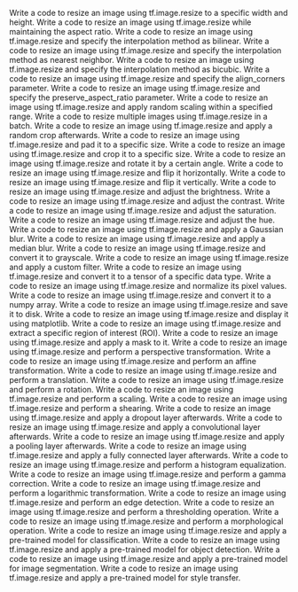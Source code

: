 Write a code to resize an image using tf.image.resize to a specific width and height.
Write a code to resize an image using tf.image.resize while maintaining the aspect ratio.
Write a code to resize an image using tf.image.resize and specify the interpolation method as bilinear.
Write a code to resize an image using tf.image.resize and specify the interpolation method as nearest neighbor.
Write a code to resize an image using tf.image.resize and specify the interpolation method as bicubic.
Write a code to resize an image using tf.image.resize and specify the align_corners parameter.
Write a code to resize an image using tf.image.resize and specify the preserve_aspect_ratio parameter.
Write a code to resize an image using tf.image.resize and apply random scaling within a specified range.
Write a code to resize multiple images using tf.image.resize in a batch.
Write a code to resize an image using tf.image.resize and apply a random crop afterwards.
Write a code to resize an image using tf.image.resize and pad it to a specific size.
Write a code to resize an image using tf.image.resize and crop it to a specific size.
Write a code to resize an image using tf.image.resize and rotate it by a certain angle.
Write a code to resize an image using tf.image.resize and flip it horizontally.
Write a code to resize an image using tf.image.resize and flip it vertically.
Write a code to resize an image using tf.image.resize and adjust the brightness.
Write a code to resize an image using tf.image.resize and adjust the contrast.
Write a code to resize an image using tf.image.resize and adjust the saturation.
Write a code to resize an image using tf.image.resize and adjust the hue.
Write a code to resize an image using tf.image.resize and apply a Gaussian blur.
Write a code to resize an image using tf.image.resize and apply a median blur.
Write a code to resize an image using tf.image.resize and convert it to grayscale.
Write a code to resize an image using tf.image.resize and apply a custom filter.
Write a code to resize an image using tf.image.resize and convert it to a tensor of a specific data type.
Write a code to resize an image using tf.image.resize and normalize its pixel values.
Write a code to resize an image using tf.image.resize and convert it to a numpy array.
Write a code to resize an image using tf.image.resize and save it to disk.
Write a code to resize an image using tf.image.resize and display it using matplotlib.
Write a code to resize an image using tf.image.resize and extract a specific region of interest (ROI).
Write a code to resize an image using tf.image.resize and apply a mask to it.
Write a code to resize an image using tf.image.resize and perform a perspective transformation.
Write a code to resize an image using tf.image.resize and perform an affine transformation.
Write a code to resize an image using tf.image.resize and perform a translation.
Write a code to resize an image using tf.image.resize and perform a rotation.
Write a code to resize an image using tf.image.resize and perform a scaling.
Write a code to resize an image using tf.image.resize and perform a shearing.
Write a code to resize an image using tf.image.resize and apply a dropout layer afterwards.
Write a code to resize an image using tf.image.resize and apply a convolutional layer afterwards.
Write a code to resize an image using tf.image.resize and apply a pooling layer afterwards.
Write a code to resize an image using tf.image.resize and apply a fully connected layer afterwards.
Write a code to resize an image using tf.image.resize and perform a histogram equalization.
Write a code to resize an image using tf.image.resize and perform a gamma correction.
Write a code to resize an image using tf.image.resize and perform a logarithmic transformation.
Write a code to resize an image using tf.image.resize and perform an edge detection.
Write a code to resize an image using tf.image.resize and perform a thresholding operation.
Write a code to resize an image using tf.image.resize and perform a morphological operation.
Write a code to resize an image using tf.image.resize and apply a pre-trained model for classification.
Write a code to resize an image using tf.image.resize and apply a pre-trained model for object detection.
Write a code to resize an image using tf.image.resize and apply a pre-trained model for image segmentation.
Write a code to resize an image using tf.image.resize and apply a pre-trained model for style transfer.